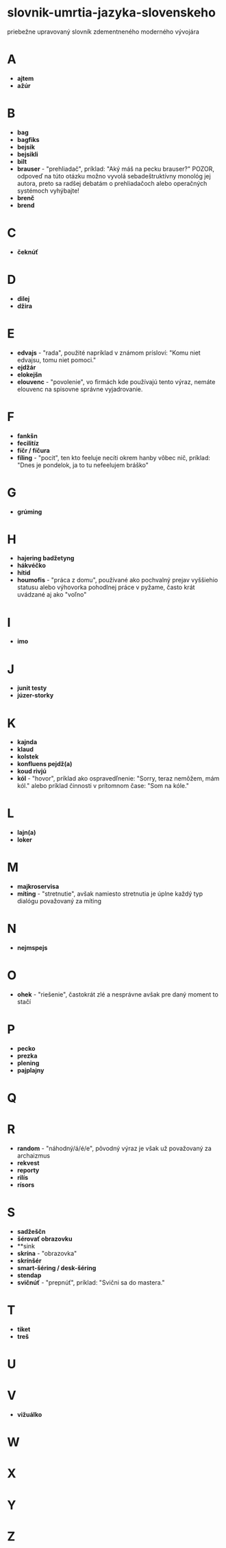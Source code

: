 # slovnik-umrtia-jazyka-slovenskeho
priebežne upravovaný slovník zdementneného moderného vývojára

# A
- **ajtem**
- **ažúr**

# B
- **bag**
- **bagfiks**
- **bejsik**
- **bejsikli**
- **bilt**
- **brauser** - "prehliadač", príklad: "Aký máš na pecku brauser?" POZOR, odpoveď na túto otázku možno vyvolá sebadeštruktívny monológ jej autora, preto sa radšej debatám o prehliadačoch alebo operačných systémoch vyhýbajte!
- **brenč**
- **brend**

# C
- **čeknúť**

# D
- **dilej**
- **džira**

# E
- **edvajs** - "rada", použité napríklad v známom prísloví: "Komu niet edvajsu, tomu niet pomoci."
- **ejdžár**
- **elokejšn**
- **elouvenc** - "povolenie", vo firmách kde používajú tento výraz, nemáte elouvenc na spisovne správne vyjadrovanie. 

# F
- **fankšn**
- **fecilitíz**
- **fíčr / fíčura**
- **fíling** - "pocit", ten kto feeluje necíti okrem hanby vôbec nič, príklad: "Dnes je pondelok, ja to tu nefeelujem bráško"

# G
- **grúming**

# H
- **hajering badžetyng**
- **hákvéčko**
- **hítid**
- **houmofis** - "práca z domu", používané ako pochvalný prejav vyššiehio statusu alebo výhovorka pohodlnej práce v pyžame, často krát uvádzané aj ako "voľno"

# I
- **imo**

# J
- **junit testy**
- **júzer-storky**

# K
- **kajnda**
- **klaud**
- **kolstek**
- **konfluens pejdž(a)**
- **koud rivjú**
- **kól** - "hovor", príklad ako ospravedľnenie: "Sorry, teraz nemôžem, mám kól." alebo príklad činnosti v prítomnom čase: "Som na kóle."

# L 
- **lajn(a)**
- **loker**

# M
- **majkroservisa**
- **míting** - "stretnutie", avšak namiesto stretnutia je úplne každý typ dialógu považovaný za míting

# N 
- **nejmspejs**

# O
- **ohek** - "riešenie", častokrát zlé a nesprávne avšak pre daný moment to stačí

# P
- **pecko**
- **prezka**
- **plening**
- **pajplajny**

# Q 

# R
- **random** - "náhodný/á/é/e", pôvodný výraz je však už považovaný za archaizmus
- **rekvest**
- **reporty**
- **rilís**
- **rísors**

# S
- **sadžeščn**
- **šérovať obrazovku**
- **sink
- **skrína** - "obrazovka"
- **skrínšér**
- **smart-šéring / desk-šéring**
- **stendap**
- **svičnúť** - "prepnúť", príklad: "Svični sa do mastera."

# T
- **tiket**
- **treš**

# U

# V
- **vižuálko**

# W

# X

# Y

# Z


